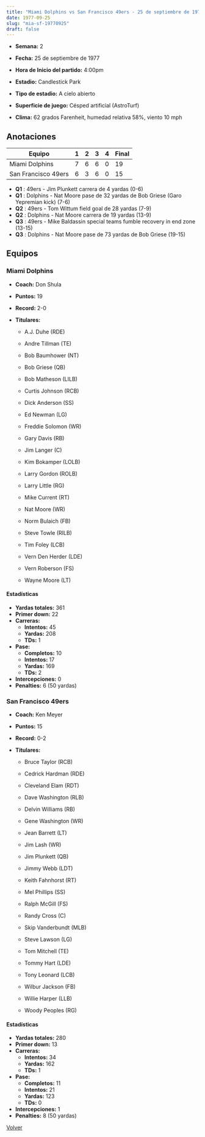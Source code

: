 ```yaml
---
title: "Miami Dolphins vs San Francisco 49ers - 25 de septiembre de 1977"
date: 1977-09-25
slug: "mia-sf-19770925"
draft: false
---
```


* **Semana:** 2
* **Fecha:** 25 de septiembre de 1977

* **Hora de Inicio del partido:** 4:00pm
* **Estadio:** Candlestick Park
* **Tipo de estadio:** A cielo abierto
* **Superficie de juego:** Césped artificial (AstroTurf)
* **Clima:** 62 grados Farenheit, humedad relativa 58%, viento 10 mph





## Anotaciones
| Equipo | 1 | 2 | 3 | 4 | Final |
|--------|---|---|---|---|-------|
| Miami Dolphins  | 7 | 6 | 6 | 0  | 19 |
| San Francisco 49ers  | 6 | 3 | 6 | 0  | 15 |
* **Q1** : 49ers - Jim Plunkett carrera de 4 yardas (0-6)
* **Q1** : Dolphins - Nat Moore pase de 32 yardas de Bob Griese (Garo Yepremian kick) (7-6)
* **Q2** : 49ers - Tom Wittum field goal de 28 yardas (7-9)
* **Q2** : Dolphins - Nat Moore carrera de 19 yardas (13-9)
* **Q3** : 49ers - Mike Baldassin special teams fumble recovery in end zone (13-15)
* **Q3** : Dolphins - Nat Moore pase de 73 yardas de Bob Griese (19-15)


## Equipos


### Miami Dolphins
* **Coach:** Don Shula
* **Puntos:** 19
* **Record:** 2-0
* **Titulares:** 

  * A.J. Duhe (RDE) 

  * Andre Tillman (TE) 

  * Bob Baumhower (NT) 

  * Bob Griese (QB) 

  * Bob Matheson (LILB) 

  * Curtis Johnson (RCB) 

  * Dick Anderson (SS) 

  * Ed Newman (LG) 

  * Freddie Solomon (WR) 

  * Gary Davis (RB) 

  * Jim Langer (C) 

  * Kim Bokamper (LOLB) 

  * Larry Gordon (ROLB) 

  * Larry Little (RG) 

  * Mike Current (RT) 

  * Nat Moore (WR) 

  * Norm Bulaich (FB) 

  * Steve Towle (RILB) 

  * Tim Foley (LCB) 

  * Vern Den Herder (LDE) 

  * Vern Roberson (FS) 

  * Wayne Moore (LT) 

#### Estadísticas
* **Yardas totales:** 361
* **Primer down:** 22
* **Carreras:**
  * **Intentos:** 45
  * **Yardas:** 208
  * **TDs:** 1
* **Pase:**
  * **Completos:** 10
  * **Intentos:** 17
  * **Yardas:** 169
  * **TDs:** 2
* **Intercepciones:** 0
* **Penalties:** 6 (50 yardas)

### San Francisco 49ers
* **Coach:** Ken Meyer
* **Puntos:** 15
* **Record:** 0-2
* **Titulares:** 

  * Bruce Taylor (RCB) 

  * Cedrick Hardman (RDE) 

  * Cleveland Elam (RDT) 

  * Dave Washington (RLB) 

  * Delvin Williams (RB) 

  * Gene Washington (WR) 

  * Jean Barrett (LT) 

  * Jim Lash (WR) 

  * Jim Plunkett (QB) 

  * Jimmy Webb (LDT) 

  * Keith Fahnhorst (RT) 

  * Mel Phillips (SS) 

  * Ralph McGill (FS) 

  * Randy Cross (C) 

  * Skip Vanderbundt (MLB) 

  * Steve Lawson (LG) 

  * Tom Mitchell (TE) 

  * Tommy Hart (LDE) 

  * Tony Leonard (LCB) 

  * Wilbur Jackson (FB) 

  * Willie Harper (LLB) 

  * Woody Peoples (RG) 

#### Estadísticas
* **Yardas totales:** 280
* **Primer down:** 13
* **Carreras:**
  * **Intentos:** 34
  * **Yardas:** 162
  * **TDs:** 1
* **Pase:**
  * **Completos:** 11
  * **Intentos:** 21
  * **Yardas:** 123
  * **TDs:** 0
* **Intercepciones:** 1
* **Penalties:** 8 (50 yardas)


[Volver](/historia/1977)
